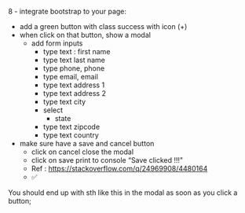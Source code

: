 8 - integrate bootstrap to your page:

- add a green button with class success with icon (+)
- when click on that button, show a modal
    * add form inputs
        - type text : first name
        - type text last name
        - type phone, phone
        - type email,  email
        - type text address 1
        - type text address 2
        - type text city
        - select
            - state
        - type text zipcode
        - type text country
- make sure have a save and cancel button
    - click on cancel close the modal
    - click on save print to console “Save clicked !!!"
    - Ref : https://stackoverflow.com/q/24969908/4480164
    - ✅

You should end up with sth like this in the modal as soon as you click a button;